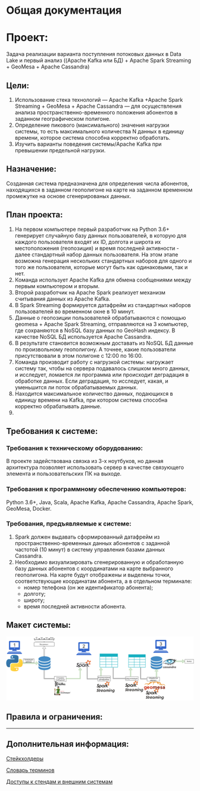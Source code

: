 # Общая документация

# Проект:

Задача реализации варианта поступления потоковых данных в Data Lake и первый анализ ((Apache Kafka или БД) + Apache Spark Streaming + GeoMesa + Apache Cassandra)

## **Цели:**

1. Использование стека технологий — Apache Kafka +Apache Spark Streaming + GeoMesa +  Apache Cassandra — для осуществления анализа пространственно-временного положения абонентов в заданном географическом полигоне. 
2. Определение пикового (максимального) значения нагрузки системы, то есть максимального количества N данных в единицу времени, которое система способна корректно обработать.
3. Изучить варианты поведения системы/Apache Kafka при превышении предельной нагрузки. 

## Назначение:

Созданная система предназначена для определения числа абонентов, находящихся в заданном геополигоне на карте на заданном временном промежутке на основе сгенерированых данных.

## План проекта:

1. На первом компьютере первый разработчик на Python 3.6+ генерирует случайную базу данных пользователей, в которую для каждого пользователя входят их ID, долгота и широта их местоположения (геопозиция) и время последней активности - далее стандартный набор данных пользователя. На этом этапе возможна генерация нескольких стандартных наборов для одного и того же пользователя, которые могут быть как одинаковыми, так и нет.
2. Команда использует Apache Kafka для обмена сообщениями между первым компьютером и вторым. 
3. Второй разработчик на Apache Spark реализует механизм считывания данных из Apache Kafka.
4. В Spark Streaming формируется датафрейм из стандартных наборов пользователей во временном окне в 10 минут.
5. Данные о геопозиции пользователей обрабатываются с помощью geomesa + Apache Spark Streaming, отправляются на 3 компьютер, где сохраняются в NoSQL базу данных по GeoHash индексу. В качестве NoSQL БД используется Apache Cassandra.
6. В результате становится возможным доставать из NoSQL БД данные по произвольному геополигону. А точнее, какие пользователи присутствовали в этом полигоне с 12:00 по 16:00.
7. Команда производит работу с нагрузкой системы: нагружает систему так, чтобы на сервера подавалось слишком много данных, и исследует, ломается ли программа или происходит деградация в обработке данных. Если деградация, то исследует, какая, и уменьшится ли поток обрабатываемых данных.
8. Находится максимальное количество данных, подающихся в единицу времени на Kafka, при котором система способна корректно обрабатывать данные.
9. 

## Требования к системе:

### Требования к техническому оборудованию:

В проекте задействована связка из 3-х ноутбуков, но данная архитектура позволяет использовать сервер в качестве связующего элемента и пользовательских ПК на выходе.

### Требования к программному обеспечению компьютеров:

Python 3.6+, Java, Scala, Apache Kafka, Apache Cassandra, Apache Spark, GeoMesa, Docker.

### Требования, предъявляемые к системе:

1. Spark должен выдавать сформированный датафрейм из пространственно-временных данных абонентов с заданной частотой (10 минут) в систему управления базами данных Cassandra.
2. Необходимо визуализировать сгенерированную и обработанную базу данных абонентов с координатами на карте выбранного геополигона. На карте будут отображены и выделены точки, соответствующие координатам абонента, а в отдельном терминале:
    - номер телефона (он же идентификатор абонента);
    - долготу;
    - широту;
    - время последней активности абонента.
    
## Макет системы:

![Макет.png](https://raw.githubusercontent.com/WinterSchoolDataLake/geodate/master/docs/___(4).png)

## Правила и ограничения:

---

## Дополнительная информация:

[Стейкхолдеры](https://github.com/WinterSchoolDataLake/geodate/blob/master/docs/Untitled.md)

[Словарь терминов](https://github.com/WinterSchoolDataLake/geodate/blob/master/docs/dictionary.md)

[Доступы к стендам и внешним системам](https://github.com/WinterSchoolDataLake/geodate/blob/master/docs/stand_access.md)
